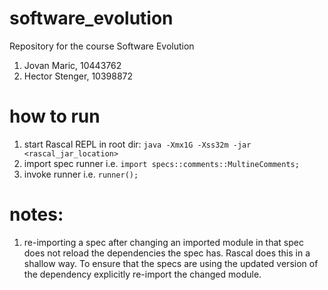 # software_evolution
Repository for the course Software Evolution

1. Jovan Maric, 10443762
2. Hector Stenger, 10398872

# how to run

1. start Rascal REPL in root dir: `java -Xmx1G -Xss32m -jar <rascal_jar_location>`
2. import spec runner i.e. `import specs::comments::MultineComments;` 
3. invoke runner i.e. `runner();`

# notes:
1. re-importing a spec after changing an imported module in that spec does not
   reload the dependencies the spec has. Rascal does this in a shallow way. To
   ensure that the specs are using the updated version of the dependency
   explicitly re-import the changed module. 
